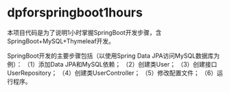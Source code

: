# dpforspringboot1hours
本项目代码是为了说明1小时掌握SpringBoot开发步骤，含SpringBoot+MySQL+Thymeleaf开发。

SpringBoot开发的主要步骤包括（以使用Spring Data JPA访问MySQL数据库为例）：
（1）添加Data JPA和MySQL依赖；
（2）创建类User；
（3）创建接口UserRepository；
（4）创建类UserController；
（5）修改配置文件；
（6）运行程序。
